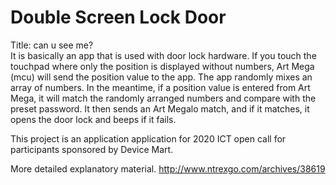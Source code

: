 # Double Screen Lock Door

Title: can u see me?  
It is basically an app that is used with door lock hardware. If you touch the touchpad where only the position is displayed without numbers, Art Mega (mcu) will send the position value to the app.
The app randomly mixes an array of numbers. In the meantime, if a position value is entered from Art Mega, it will match the randomly arranged numbers and compare with the preset password. It then sends an Art Megalo match, and if it matches, it opens the door lock and beeps if it fails.

This project is an application application for 2020 ICT open call for participants sponsored by Device Mart.

More detailed explanatory material.
http://www.ntrexgo.com/archives/38619
